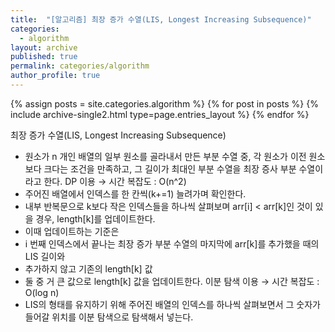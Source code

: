 ```yaml
---
title:  "[알고리즘] 최장 증가 수열(LIS, Longest Increasing Subsequence)"
categories:
  - algorithm
layout: archive
published: true
permalink: categories/algorithm
author_profile: true
---
```


{% assign posts = site.categories.algorithm %}
{% for post in posts %} {% include archive-single2.html type=page.entries_layout %} {% endfor %}

최장 증가 수열(LIS, Longest Increasing Subsequence)
* 원소가 n 개인 배열의 일부 원소를 골라내서 만든 부분 수열 중, 각 원소가 이전 원소보다 크다는 조건을 만족하고, 그 길이가 최대인 부분 수열을 최장 증사 부분 수열이라고 한다.
DP 이용 → 시간 복잡도 : O(n^2)
* 주어진 배열에서 인덱스를 한 칸씩(k+=1) 늘려가며 확인한다.
* 내부 반복문으로 k보다 작은 인덱스들을 하나씩 살펴보며 arr[i] < arr[k]인 것이 있을 경우, length[k]를 업데이트한다.
* 이때 업데이트하는 기준은
* i 번째 인덱스에서 끝나는 최장 증가 부분 수열의 마지막에 arr[k]를 추가했을 때의 LIS 길이와
* 추가하지 않고 기존의 length[k] 값
* 둘 중 거 큰 값으로 length[k] 값을 업데이트한다.
이분 탐색 이용 → 시간 복잡도 : O(log n)
* LIS의 형태를 유지하기 위해 주어진 배열의 인덱스를 하나씩 살펴보면서 그 숫자가 들어갈 위치를 이분 탐색으로 탐색해서 넣는다.
